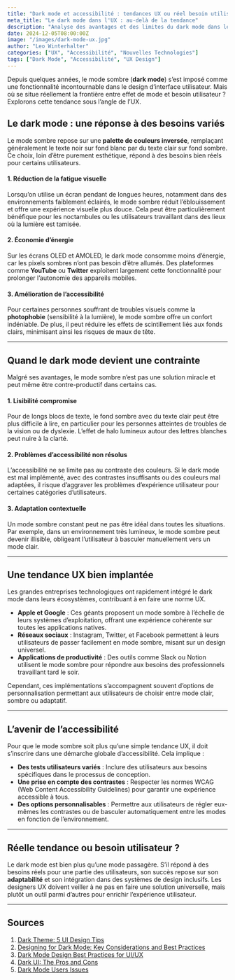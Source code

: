 ```yaml
---
title: "Dark mode et accessibilité : tendances UX ou réel besoin utilisateur ?"
meta_title: "Le dark mode dans l'UX : au-delà de la tendance"
description: "Analyse des avantages et des limites du dark mode dans le design UX et son impact sur l'accessibilité et le confort visuel."
date: 2024-12-05T08:00:00Z
image: "/images/dark-mode-ux.jpg"
author: "Leo Winterhalter"
categories: ["UX", "Accessibilité", "Nouvelles Technologies"]
tags: ["Dark Mode", "Accessibilité", "UX Design"]
---
```


Depuis quelques années, le mode sombre (**dark mode**) s’est imposé comme une fonctionnalité incontournable dans le design d’interface utilisateur. Mais où se situe réellement la frontière entre effet de mode et besoin utilisateur ? Explorons cette tendance sous l’angle de l’UX.

## Le dark mode : une réponse à des besoins variés

Le mode sombre repose sur une **palette de couleurs inversée**, remplaçant généralement le texte noir sur fond blanc par du texte clair sur fond sombre. Ce choix, loin d’être purement esthétique, répond à des besoins bien réels pour certains utilisateurs.

#### 1. Réduction de la fatigue visuelle

Lorsqu’on utilise un écran pendant de longues heures, notamment dans des environnements faiblement éclairés, le mode sombre réduit l’éblouissement et offre une expérience visuelle plus douce. Cela peut être particulièrement bénéfique pour les noctambules ou les utilisateurs travaillant dans des lieux où la lumière est tamisée.

#### 2. Économie d’énergie

Sur les écrans OLED et AMOLED, le dark mode consomme moins d’énergie, car les pixels sombres n’ont pas besoin d’être allumés. Des plateformes comme **YouTube** ou **Twitter** exploitent largement cette fonctionnalité pour prolonger l’autonomie des appareils mobiles.

#### 3. Amélioration de l’accessibilité

Pour certaines personnes souffrant de troubles visuels comme la **photophobie** (sensibilité à la lumière), le mode sombre offre un confort indéniable. De plus, il peut réduire les effets de scintillement liés aux fonds clairs, minimisant ainsi les risques de maux de tête.

---

## Quand le dark mode devient une contrainte

Malgré ses avantages, le mode sombre n’est pas une solution miracle et peut même être contre-productif dans certains cas.

#### 1. Lisibilité compromise

Pour de longs blocs de texte, le fond sombre avec du texte clair peut être plus difficile à lire, en particulier pour les personnes atteintes de troubles de la vision ou de dyslexie. L’effet de halo lumineux autour des lettres blanches peut nuire à la clarté.

#### 2. Problèmes d’accessibilité non résolus

L’accessibilité ne se limite pas au contraste des couleurs. Si le dark mode est mal implémenté, avec des contrastes insuffisants ou des couleurs mal adaptées, il risque d’aggraver les problèmes d’expérience utilisateur pour certaines catégories d’utilisateurs.

#### 3. Adaptation contextuelle

Un mode sombre constant peut ne pas être idéal dans toutes les situations. Par exemple, dans un environnement très lumineux, le mode sombre peut devenir illisible, obligeant l’utilisateur à basculer manuellement vers un mode clair.

---

## Une tendance UX bien implantée

Les grandes entreprises technologiques ont rapidement intégré le dark mode dans leurs écosystèmes, contribuant à en faire une norme UX.

- **Apple et Google** : Ces géants proposent un mode sombre à l’échelle de leurs systèmes d’exploitation, offrant une expérience cohérente sur toutes les applications natives.
- **Réseaux sociaux** : Instagram, Twitter, et Facebook permettent à leurs utilisateurs de passer facilement en mode sombre, misant sur un design universel.
- **Applications de productivité** : Des outils comme Slack ou Notion utilisent le mode sombre pour répondre aux besoins des professionnels travaillant tard le soir.

Cependant, ces implémentations s’accompagnent souvent d’options de personnalisation permettant aux utilisateurs de choisir entre mode clair, sombre ou adaptatif.

---

## L’avenir de l’accessibilité

Pour que le mode sombre soit plus qu’une simple tendance UX, il doit s’inscrire dans une démarche globale d’accessibilité. Cela implique :

- **Des tests utilisateurs variés** : Inclure des utilisateurs aux besoins spécifiques dans le processus de conception.
- **Une prise en compte des contrastes** : Respecter les normes WCAG (Web Content Accessibility Guidelines) pour garantir une expérience accessible à tous.
- **Des options personnalisables** : Permettre aux utilisateurs de régler eux-mêmes les contrastes ou de basculer automatiquement entre les modes en fonction de l’environnement.

---

## Réelle tendance ou besoin utilisateur ?

Le dark mode est bien plus qu’une mode passagère. S’il répond à des besoins réels pour une partie des utilisateurs, son succès repose sur son **adaptabilité** et son intégration dans des systèmes de design inclusifs. Les designers UX doivent veiller à ne pas en faire une solution universelle, mais plutôt un outil parmi d’autres pour enrichir l’expérience utilisateur.

---

## Sources

1. [Dark Theme: 5 UI Design Tips](https://uxplanet.org/dark-theme-5-ui-design-tips-d70d86441757?gi=a798ad1e03c8)  
2. [Designing for Dark Mode: Key Considerations and Best Practices](https://www.uxteam.com/designing-for-dark-mode-key-considerations-and-best-practices/)  
3. [Dark Mode Design Best Practices for UI/UX](https://codimite.ai/blog/dark-mode-design-best-practices-for-ui-ux/)  
4. [Dark UI: The Pros and Cons](https://www.toptal.com/designers/ui/dark-ui)  
5. [Dark Mode Users Issues](https://www.nngroup.com/articles/dark-mode-users-issues/)  